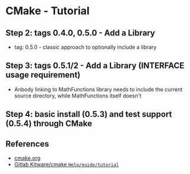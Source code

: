 # CMake - Tutorial

## Step 2: tags 0.4.0, 0.5.0 - Add a Library

- tag: 0.5.0 - classic approach to optionally include a library

## Step 3: tags 0.5.1/2 - Add a Library (INTERFACE usage requirement)

- Anbody linking to MathFunctions library needs to include the current source
directory, while MathFunctions itself doesn't

## Step 4: basic install (0.5.3) and test support (0.5.4) through CMake

## References

- [cmake.org](https://cmake.org/cmake/help/v3.16/guide/tutorial/index.html)
- [Gitlab Kitware/cmake `Help/guide/tutorial`](https://gitlab.kitware.com/cmake/cmake/-/tree/master/Help/guide/tutorial)
